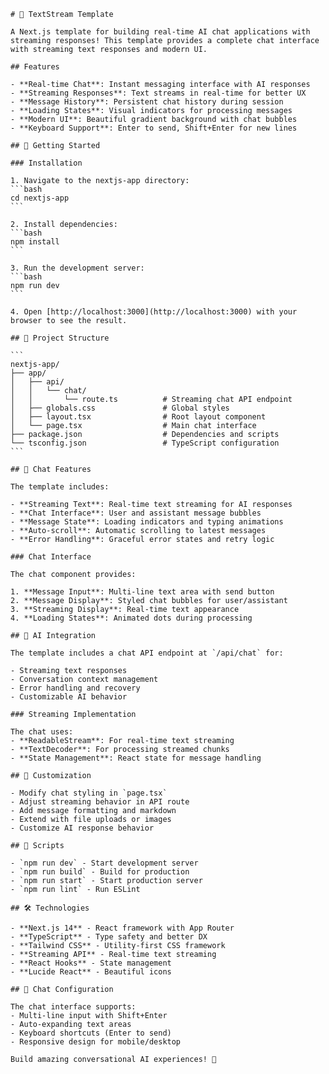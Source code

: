     # 💬 TextStream Template

    A Next.js template for building real-time AI chat applications with streaming responses! This template provides a complete chat interface with streaming text responses and modern UI.

    ## Features

    - **Real-time Chat**: Instant messaging interface with AI responses
    - **Streaming Responses**: Text streams in real-time for better UX
    - **Message History**: Persistent chat history during session
    - **Loading States**: Visual indicators for processing messages
    - **Modern UI**: Beautiful gradient background with chat bubbles
    - **Keyboard Support**: Enter to send, Shift+Enter for new lines

    ## 🚀 Getting Started

    ### Installation

    1. Navigate to the nextjs-app directory:
    ```bash
    cd nextjs-app
    ```

    2. Install dependencies:
    ```bash
    npm install
    ```

    3. Run the development server:
    ```bash
    npm run dev
    ```

    4. Open [http://localhost:3000](http://localhost:3000) with your browser to see the result.

    ## 📁 Project Structure

    ```
    nextjs-app/
    ├── app/
    │   ├── api/
    │   │   └── chat/
    │   │       └── route.ts          # Streaming chat API endpoint
    │   ├── globals.css               # Global styles
    │   ├── layout.tsx                # Root layout component
    │   └── page.tsx                  # Main chat interface
    ├── package.json                  # Dependencies and scripts
    └── tsconfig.json                 # TypeScript configuration
    ```

    ## 💬 Chat Features

    The template includes:

    - **Streaming Text**: Real-time text streaming for AI responses
    - **Chat Interface**: User and assistant message bubbles
    - **Message State**: Loading indicators and typing animations
    - **Auto-scroll**: Automatic scrolling to latest messages
    - **Error Handling**: Graceful error states and retry logic

    ### Chat Interface

    The chat component provides:

    1. **Message Input**: Multi-line text area with send button
    2. **Message Display**: Styled chat bubbles for user/assistant
    3. **Streaming Display**: Real-time text appearance
    4. **Loading States**: Animated dots during processing

    ## 🤖 AI Integration

    The template includes a chat API endpoint at `/api/chat` for:

    - Streaming text responses
    - Conversation context management
    - Error handling and recovery
    - Customizable AI behavior

    ### Streaming Implementation

    The chat uses:
    - **ReadableStream**: For real-time text streaming
    - **TextDecoder**: For processing streamed chunks
    - **State Management**: React state for message handling

    ## 🎨 Customization

    - Modify chat styling in `page.tsx`
    - Adjust streaming behavior in API route
    - Add message formatting and markdown
    - Extend with file uploads or images
    - Customize AI response behavior

    ## 📝 Scripts

    - `npm run dev` - Start development server
    - `npm run build` - Build for production
    - `npm run start` - Start production server
    - `npm run lint` - Run ESLint

    ## 🛠️ Technologies

    - **Next.js 14** - React framework with App Router
    - **TypeScript** - Type safety and better DX
    - **Tailwind CSS** - Utility-first CSS framework
    - **Streaming API** - Real-time text streaming
    - **React Hooks** - State management
    - **Lucide React** - Beautiful icons

    ## 🔧 Chat Configuration

    The chat interface supports:
    - Multi-line input with Shift+Enter
    - Auto-expanding text areas
    - Keyboard shortcuts (Enter to send)
    - Responsive design for mobile/desktop

    Build amazing conversational AI experiences! 💬 